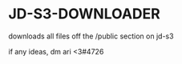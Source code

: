 # JD-S3-DOWNLOADER
downloads all files off the /public section on jd-s3

if any ideas, dm ari <3#4726
